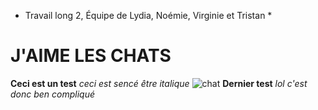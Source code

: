 * Travail long 2, Équipe de Lydia, Noémie, Virginie et Tristan *
# J'AIME LES CHATS 
**Ceci est un test**
*ceci est sencé être italique*
![chat](./src/assets/img/album1.png)
**Dernier test**
*lol c'est donc ben compliqué*